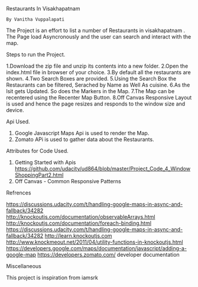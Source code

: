 Restaurants In Visakhapatnam

	By Vanitha Vuppalapati

The Project is an effort to list a number of Restaurants in visakhapatnam . 
The Page load Asyncronously and the user can search and interact with the map.

Steps to run the Project.

1.Download the zip file and unzip its contents into a new folder.
2.Open the index.html file in browser of your choice.
3.By default all the restaurants are shown.
4.Two Search Boxes are provided.
5.Using the Search Box the Restaurants can be filtered, Serached by Name as Well As cuisine.
6.As the lsit gets Updated. So does the Markers in the Map.
7.The Map can be recentered using the Recenter Map Button.
8.Off Canvas Responsive Layout is used and hence the page resizes and responds to the window size and device.

Api Used.
1. Google Javascript Maps Api is used to render the Map.
2. Zomato APi is used to gather data about the Restaurants.


Attributes for Code Used.

1. Getting Started with Apis https://github.com/udacity/ud864/blob/master/Project_Code_4_WindowShoppingPart2.html
2. Off Canvas - Common Responsive Patterns


Refrences

https://discussions.udacity.com/t/handling-google-maps-in-async-and-fallback/34282
http://knockoutjs.com/documentation/observableArrays.html http://knockoutjs.com/documentation/foreach-binding.html
https://discussions.udacity.com/t/handling-google-maps-in-async-and-fallback/34282
http://learn.knockoutjs.com
http://www.knockmeout.net/2011/04/utility-functions-in-knockoutjs.html
https://developers.google.com/maps/documentation/javascript/adding-a-google-map
https://developers.zomato.com/ developer documentation

Miscellaneous

This project is inspiration from iamsrk





